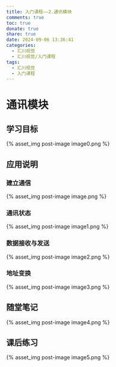 ```yaml
---
title: 入门课程——2.通讯模块
comments: true
toc: true
donate: true
share: true
date: 2024-09-06 13:36:41
categories: 
  - 汇川视觉
  - 汇川视觉/入门课程
tags:
  - 汇川视觉
  - 入门课程
---
```


# 通讯模块

## 学习目标

{% asset_img post-image image0.png %}

## 应用说明

### 建立通信

{% asset_img post-image image.png %}

### 通讯状态

{% asset_img post-image image1.png %}

### 数据接收与发送

{% asset_img post-image image2.png %}

### 地址变换

{% asset_img post-image image3.png %}

## 随堂笔记

{% asset_img post-image image4.png %}

## 课后练习

{% asset_img post-image image5.png %}









